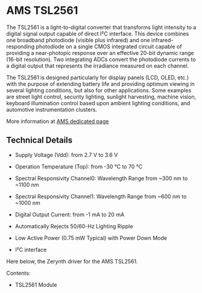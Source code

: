 # AMS TSL2561

The TSL2561 is a light-to-digital converter that transforms light intensity to a digital signal output capable of direct I²C interface. This device combines one broadband photodiode (visible plus infrared) and one infrared-responding photodiode on a single CMOS integrated circuit capable of providing a near-photopic response over an effective 20-bit dynamic range (16-bit resolution). Two integrating ADCs convert the photodiode currents to a digital output that represents the irradiance measured on each channel.

The TSL2561 is designed particularly for display panels (LCD, OLED, etc.) with the purpose of extending battery life and providing optimum viewing in several lighting conditions, but also for other applications. Some examples are street light control, security lighting, sunlight harvesting, machine vision, keyboard illumination control based upon ambient lighting conditions, and automotive instrumentation clusters.

More information at [AMS dedicated page](http://ams.com/eng/Products/Light-Sensors/Ambient-Light-Sensors/TSL2561/TSL2560-TSL2561-Datasheet)

## Technical Details


* Supply Voltage (Vdd): from 2.7 V to 3.6 V


* Operation Temperature (Top): from -30 °C to 70 °C


* Spectral Responsivity Channel0: Wavelength Range from ~300 nm to ~1100 nm


* Spectral Responsivity Channel1: Wavelength Range from ~600 nm to ~1000 nm


* Digital Output Current: from -1 mA to 20 mA


* Automatically Rejects 50/60-Hz Lighting Ripple


* Low Active Power (0.75 mW Typical) with Power Down Mode


* I²C interface

Here below, the Zerynth driver for the AMS TSL2561.

Contents:


* TSL2561 Module
<!--stackedit_data:
eyJoaXN0b3J5IjpbMTAwNjU5MjM0OV19
-->
